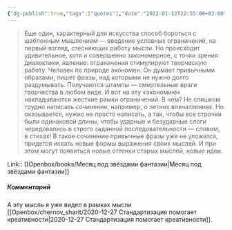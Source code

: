 ```yaml
---
{"dg-publish":true,"tags":["quotes"],"date":"2022-01-12T22:55:00+03:00","title":"введение ограничений для борьбы с инерцией","modified_at":"2023-09-06T09:12:58+03:00","alias":"введение ограничений для борьбы с инерцией","dg-path":"/quotes/202201122255.md","permalink":"/quotes/202201122255/","dgPassFrontmatter":true}
---
```



> Еще один, характерный для искусства способ бороться с шаблонным мышлением — введение условных ограничений, на первый взгляд, стесняющих работу мысли. Но происходит удивительное, хотя и совершенно закономерное, с точки зрения диалектики, явление: ограничения стимулируют творческую работу. Человек по природе экономен. Он думает привычными образами, пишет фразы, над которыми не нужно долго раздумывать. Получаются штампы — смертельные враги творчества в любом виде. И вот на эту «экономию» накладываются жесткие рамки ограничений. В чем? Не слишком трудно написать сочинение, например, о летних впечатлениях. Но оказывается, нужно не просто написать, а так, чтобы все строчки были одинаковой длины, чтобы ударные и безударные слоги чередовались в строго заданной последовательности — словом, в стихах! В такое сочинение привычные фразы уже не уложатся, придется искать новые формы выражения своих мыслей. И при этом могут появиться новые оттенки старых мыслей, новые идеи.

Link:: [[Openbox/books/Месяц под звёздами фантазии|Месяц под звёздами фантазии]]

##### Комментарий

А эту мысль я уже видел в рамках мысли [[Openbox/chernov_sharit/2020-12-27 Стандартизация помогает креативности|2020-12-27 Стандартизация помогает креативности]].
